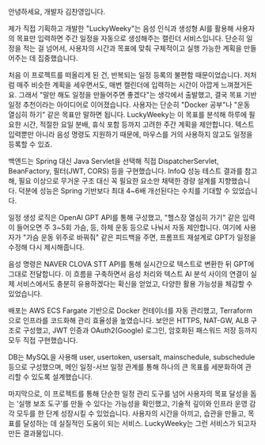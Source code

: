 안녕하세요, 개발자 김찬영입니다.

제가 직접 기획하고 개발한 "LuckyWeeky"는 음성 인식과 생성형 AI를 활용해 사용자의 목표만 입력하면 주간 일정을 자동으로 생성해주는 캘린더 서비스입니다.
단순히 일정을 적는 걸 넘어서, 사용자의 시간과 목표에 맞춰 구체적이고 실행 가능한 계획을 만들어주는 데 집중했습니다.

처음 이 프로젝트를 떠올리게 된 건, 반복되는 일정 등록의 불편함 때문이었습니다. 저처럼 매주 비슷한 계획을 세우면서도, 매번 캘린더에 입력하는 시간이 아깝게 느껴졌거든요.
그래서 "말만 해도 일정을 만들어주면 좋겠다"는 생각에서 출발했고, 결국 목표 기반 일정 추천이라는 아이디어로 이어졌습니다.
사용자는 단순히 "Docker 공부"나 "운동 열심히 하기" 같은 목표만 말하면 됩니다. LuckyWeeky는 이 목표를 분석해 하루에 필요한 시간, 적절한 요일 분배,
휴식 포함 등까지 고려한 주간 계획을 제안합니다. 텍스트 입력뿐만 아니라 음성 명령도 지원하기 때문에, 마우스를 거의 사용하지 않고도 일정을 등록할 수 있죠.

백엔드는 Spring 대신 Java Servlet을 선택해 직접 DispatcherServlet, BeanFactory, 필터(JWT, CORS) 등을 구현했습니다. InfoQ 성능 테스트 결과를 참고해, 
필요 이상으로 무거운 구조 대신 꼭 필요한 요소만 채택한 경량 설계를 지향했습니다. 덕분에 성능은 Spring 기반보다 최대 4~6배 개선된다는 수치를 기대할 수 있었습니다.

일정 생성 로직은 OpenAI GPT API를 통해 구성했고, "헬스장 열심히 가기" 같은 입력이 들어오면 주 3~5회 가슴, 등, 하체 운동 등으로 나눠서 자동 제안합니다.
여기에 사용자가 "가슴 운동 위주로 바꿔줘" 같은 피드백을 주면, 프롬프트 재설계로 GPT가 일정을 수정해 다시 제시해줍니다.

음성 명령은 NAVER CLOVA STT API를 통해 실시간으로 텍스트로 변환한 뒤 GPT에 그대로 전달합니다. 
이 흐름을 구축하면서 음성 처리와 텍스트 AI 분석 사이의 연결이 실제 서비스에서도 충분히 유용하겠다는 확신을 얻었고, 다양한 활용 가능성을 체감할 수 있었습니다.

배포는 AWS ECS Fargate 기반으로 Docker 컨테이너를 자동 관리했고, Terraform으로 인프라를 코드화해 관리 효율성을 높였습니다. 
보안은 HTTPS, NAT-GW, ALB 구조로 구성했고, JWT 인증과 OAuth2(Google) 로그인, 암호화된 패스워드 저장 등까지 모두 직접 구현했습니다.

DB는 MySQL을 사용해 user, usertoken, usersalt, mainschedule, subschedule 등으로 구성했으며,
메인 일정-서브 일정 관계를 통해 하나의 큰 목표를 세분화하여 관리할 수 있도록 설계했습니다.

마지막으로, 이 프로젝트를 통해 단순한 일정 관리 도구를 넘어 사용자의 목표 달성을 돕는 ‘실행 보조 도구’를 만들 수 있다는 가능성을 확인했고,
기술적 깊이와 인프라 운영 감각 모두를 한 단계 성장시킬 수 있었습니다.
사용자의 시간을 아끼고, 습관을 만들고, 목표를 달성하는 데 실질적인 도움이 되는 서비스.
LuckyWeeky는 그런 서비스가 되고자 만든 결과물입니다.
